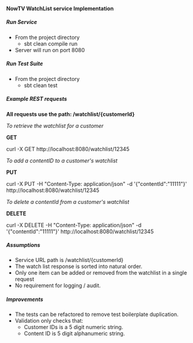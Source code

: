 #### NowTV WatchList service Implementation

##### Run Service

* From the project directory
   * sbt clean compile run
* Server will run on port 8080

##### Run Test Suite
* From the project directory
   * sbt clean test
    
##### Example REST requests

**All requests use the path: /watchlist/{customerId}**


*To retrieve the watchlist for a customer*

**GET** 

curl -X GET http://localhost:8080/watchlist/12345


*To add a contentID to a customer's watchlist*

**PUT** 

curl -X PUT -H "Content-Type: application/json" -d '{"contentId":"11111"}' http://localhost:8080/watchlist/12345


*To delete a contentId from a customer's watchlist*

**DELETE** 

 curl -X DELETE -H "Content-Type: application/json" -d '{"contentId":"11111"}' http://localhost:8080/watchlist/12345
 

##### Assumptions
* Service URL path is /watchlist/{customerId}
* The watch list response is sorted into natural order.
* Only one item can be added or removed from the watchlist in a single request
* No requirement for logging / audit.

##### Improvements
* The tests can be refactored to remove test boilerplate duplication.
* Validation only checks that:
    * Customer IDs is a 5 digit numeric string.
    * Content ID is 5 digit alphanumeric string.
